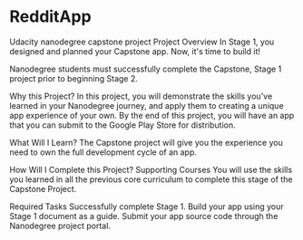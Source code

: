 # RedditApp
Udacity nanodegree capstone project
Project Overview
In Stage 1, you designed and planned your Capstone app. Now, it's time to build it!

Nanodegree students must successfully complete the Capstone, Stage 1 project prior to beginning Stage 2.

Why this Project?
In this project, you will demonstrate the skills you've learned in your Nanodegree journey, and apply them to creating a unique app experience of your own. By the end of this project, you will have an app that you can submit to the Google Play Store for distribution.

What Will I Learn?
The Capstone project will give you the experience you need to own the full development cycle of an app.

How Will I Complete this Project?
Supporting Courses
You will use the skills you learned in all the previous core curriculum to complete this stage of the Capstone Project.

Required Tasks
Successfully complete Stage 1.
Build your app using your Stage 1 document as a guide.
Submit your app source code through the Nanodegree project portal.

